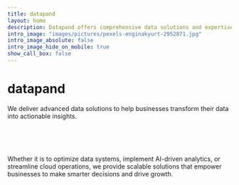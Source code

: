 ```yaml
---
title: datapand
layout: home
description: Datapand offers comprehensive data solutions and expertise in applying analytical methods. Whether you need to optimize data systems, implement AI-driven analytics, or streamline cloud operations, we provide scalable solutions that empower you to make smarter decisions and drive growth. Take control of your data and power your business forward with datapand.
intro_image: "images/pictures/pexels-enginakyurt-2952871.jpg"
intro_image_absolute: false
intro_image_hide_on_mobile: true
show_call_box: false
---
```


# datapand

We deliver advanced data solutions to help businesses transform their data into actionable insights.

<br>
<span class="fa-stack fa-2x">
  <i class="fas fa-circle fa-stack-2x text-primary"></i>
  <i class="fas fa-robot fa-stack-1x fa-inverse"></i>
</span>
<span class="fa-stack fa-2x">
  <i class="fas fa-heart fa-stack-1x text-primary"></i>
</span>
<span class="fa-stack fa-2x">
  <i class="fas fa-circle fa-stack-2x text-primary"></i>
  <i class="fas fa-brain fa-stack-1x fa-inverse"></i>
</span>
<br>
<br>

Whether it is to optimize data systems, implement AI-driven analytics, or streamline cloud operations, we provide scalable solutions that empower businesses to make smarter decisions and drive growth.
